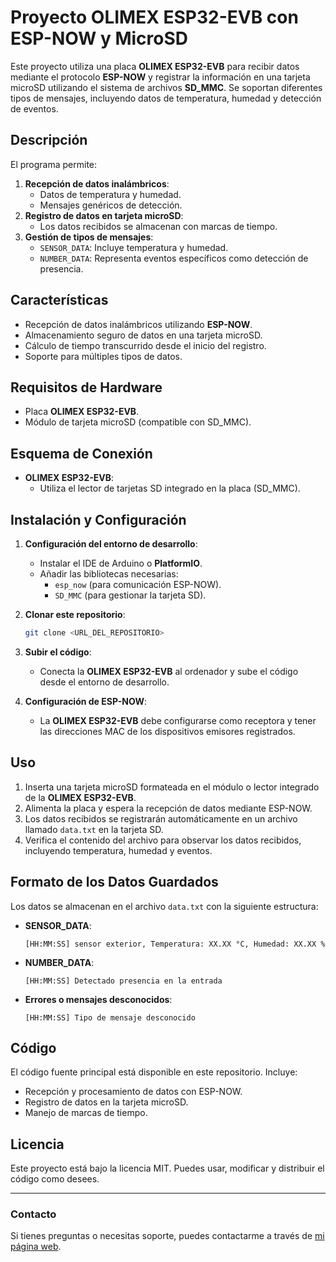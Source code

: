 # Proyecto OLIMEX ESP32-EVB con ESP-NOW y MicroSD

Este proyecto utiliza una placa **OLIMEX ESP32-EVB** para recibir datos mediante el protocolo **ESP-NOW** y registrar la información en una tarjeta microSD utilizando el sistema de archivos **SD_MMC**. Se soportan diferentes tipos de mensajes, incluyendo datos de temperatura, humedad y detección de eventos.

## Descripción
El programa permite:

1. **Recepción de datos inalámbricos**:
   - Datos de temperatura y humedad.
   - Mensajes genéricos de detección.
2. **Registro de datos en tarjeta microSD**:
   - Los datos recibidos se almacenan con marcas de tiempo.
3. **Gestión de tipos de mensajes**:
   - `SENSOR_DATA`: Incluye temperatura y humedad.
   - `NUMBER_DATA`: Representa eventos específicos como detección de presencia.

## Características
- Recepción de datos inalámbricos utilizando **ESP-NOW**.
- Almacenamiento seguro de datos en una tarjeta microSD.
- Cálculo de tiempo transcurrido desde el inicio del registro.
- Soporte para múltiples tipos de datos.

## Requisitos de Hardware
- Placa **OLIMEX ESP32-EVB**.
- Módulo de tarjeta microSD (compatible con SD_MMC).

## Esquema de Conexión
- **OLIMEX ESP32-EVB**:
  - Utiliza el lector de tarjetas SD integrado en la placa (SD_MMC).

## Instalación y Configuración

1. **Configuración del entorno de desarrollo**:
   - Instalar el IDE de Arduino o **PlatformIO**.
   - Añadir las bibliotecas necesarias:
     - `esp_now` (para comunicación ESP-NOW).
     - `SD_MMC` (para gestionar la tarjeta SD).

2. **Clonar este repositorio**:
   ```bash
   git clone <URL_DEL_REPOSITORIO>
   ```

3. **Subir el código**:
   - Conecta la **OLIMEX ESP32-EVB** al ordenador y sube el código desde el entorno de desarrollo.

4. **Configuración de ESP-NOW**:
   - La **OLIMEX ESP32-EVB** debe configurarse como receptora y tener las direcciones MAC de los dispositivos emisores registrados.

## Uso
1. Inserta una tarjeta microSD formateada en el módulo o lector integrado de la **OLIMEX ESP32-EVB**.
2. Alimenta la placa y espera la recepción de datos mediante ESP-NOW.
3. Los datos recibidos se registrarán automáticamente en un archivo llamado `data.txt` en la tarjeta SD.
4. Verifica el contenido del archivo para observar los datos recibidos, incluyendo temperatura, humedad y eventos.

## Formato de los Datos Guardados
Los datos se almacenan en el archivo `data.txt` con la siguiente estructura:

- **SENSOR_DATA**:
  ```
  [HH:MM:SS] sensor exterior, Temperatura: XX.XX °C, Humedad: XX.XX %
  ```

- **NUMBER_DATA**:
  ```
  [HH:MM:SS] Detectado presencia en la entrada
  ```

- **Errores o mensajes desconocidos**:
  ```
  [HH:MM:SS] Tipo de mensaje desconocido
  ```

## Código
El código fuente principal está disponible en este repositorio. Incluye:
- Recepción y procesamiento de datos con ESP-NOW.
- Registro de datos en la tarjeta microSD.
- Manejo de marcas de tiempo.

## Licencia
Este proyecto está bajo la licencia MIT. Puedes usar, modificar y distribuir el código como desees.

---

### Contacto
Si tienes preguntas o necesitas soporte, puedes contactarme a través de [mi página web](https://infootec.net).
